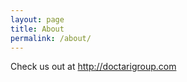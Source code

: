 ```yaml
---
layout: page
title: About
permalink: /about/
---
```


Check us out at http://doctarigroup.com
